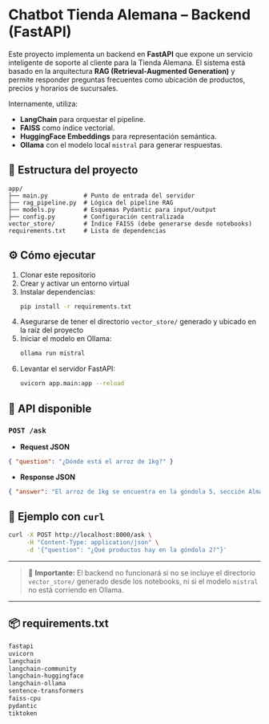 # Chatbot Tienda Alemana – Backend (FastAPI)

Este proyecto implementa un backend en **FastAPI** que expone un servicio inteligente de soporte al cliente para la Tienda Alemana. El sistema está basado en la arquitectura **RAG (Retrieval-Augmented Generation)** y permite responder preguntas frecuentes como ubicación de productos, precios y horarios de sucursales.

Internamente, utiliza:

- **LangChain** para orquestar el pipeline.
- **FAISS** como índice vectorial.
- **HuggingFace Embeddings** para representación semántica.
- **Ollama** con el modelo local `mistral` para generar respuestas.

## 📁 Estructura del proyecto

```
app/
├── main.py          # Punto de entrada del servidor
├── rag_pipeline.py  # Lógica del pipeline RAG
├── models.py        # Esquemas Pydantic para input/output
├── config.py        # Configuración centralizada
vector_store/        # Índice FAISS (debe generarse desde notebooks)
requirements.txt     # Lista de dependencias
```

## ⚙️ Cómo ejecutar

1. Clonar este repositorio
2. Crear y activar un entorno virtual
3. Instalar dependencias:
   ```bash
   pip install -r requirements.txt
   ```
4. Asegurarse de tener el directorio `vector_store/` generado y ubicado en la raíz del proyecto
5. Iniciar el modelo en Ollama:
   ```bash
   ollama run mistral
   ```
6. Levantar el servidor FastAPI:
   ```bash
   uvicorn app.main:app --reload
   ```

## 📡 API disponible

### `POST /ask`

- **Request JSON**
```json
{ "question": "¿Dónde está el arroz de 1kg?" }
```

- **Response JSON**
```json
{ "answer": "El arroz de 1kg se encuentra en la góndola 5, sección Almacén." }
```

## 🧪 Ejemplo con `curl`

```bash
curl -X POST http://localhost:8000/ask \
     -H "Content-Type: application/json" \
     -d '{"question": "¿Qué productos hay en la góndola 2?"}'
```

---

> 📌 **Importante:** El backend no funcionará si no se incluye el directorio `vector_store/` generado desde los notebooks, ni si el modelo `mistral` no está corriendo en Ollama.

---

## 📦 requirements.txt

```txt
fastapi
uvicorn
langchain
langchain-community
langchain-huggingface
langchain-ollama
sentence-transformers
faiss-cpu
pydantic
tiktoken
```
